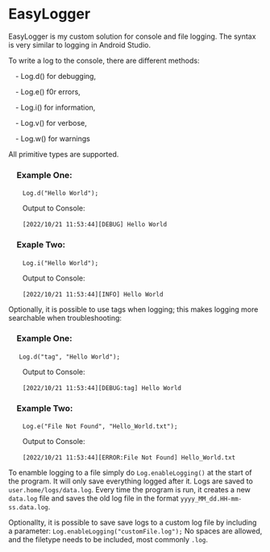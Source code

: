 # EasyLogger

EasyLogger is my custom solution for console and file logging. The syntax is very similar to logging in Android Studio.

To write a log to the console, there are different methods:

&emsp;- Log.d() for debugging,

&emsp;- Log.e() f0r errors,

&emsp;- Log.i() for information,

&emsp;- Log.v() for verbose, 

&emsp;- Log.w() for warnings

All primitive types are supported.

### &emsp;Example One:
&emsp;&emsp;`Log.d("Hello World");`
 
&emsp;&emsp;Output to Console:

&emsp;&emsp;`[2022/10/21 11:53:44][DEBUG] Hello World`

### &emsp;Exaple Two:

&emsp;&emsp;`Log.i("Hello World");`

&emsp;&emsp;Output to Console:

&emsp;&emsp;`[2022/10/21 11:53:44][INFO] Hello World`

  
Optionally, it is possible to use tags when logging; this makes logging more searchable when troubleshooting:

### &emsp;Example One:

&ensp;&emsp;`Log.d("tag", "Hello World");`

&emsp;&emsp;Output to Console:

&emsp;&emsp;`[2022/10/21 11:53:44][DEBUG:tag] Hello World`

### &emsp;Example Two:

&emsp;&emsp;`Log.e("File Not Found", "Hello_World.txt");`

&emsp;&emsp;Output to Console:

&emsp;&emsp;`[2022/10/21 11:53:44][ERROR:File Not Found] Hello_World.txt`

To enamble logging to a file simply do `Log.enableLogging()` at the start of the program. It will only save everything logged after it. Logs are saved to `user.home/logs/data.log`. Every time the program is run, it creates a new `data.log` file and saves the old log file in the format `yyyy_MM_dd.HH-mm-ss.data.log`.

Optionallty, it is possible to save save logs to a custom log file by including a parameter: `Log.enableLogging("customFile.log");` No spaces are allowed, and the filetype needs to be included, most commonly `.log`.
  
 
